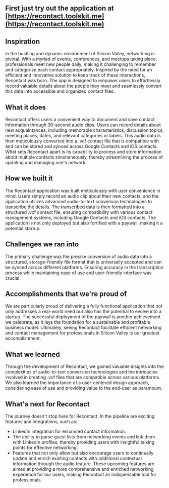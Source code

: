 ## First just try out the application at [https://recontact.toolskit.me](https://recontact.toolskit.me)


## Inspiration

In the bustling and dynamic environment of Silicon Valley, networking is pivotal. With a myriad of events, conferences, and meetups taking place, professionals meet new people daily, making it challenging to remember and categorize each contact appropriately. Inspired by the need for an efficient and innovative solution to keep track of these interactions, Recontact was born. The app is designed to empower users to effortlessly record valuable details about the people they meet and seamlessly convert this data into accessible and organized contact files.

## What it does

Recontact offers users a convenient way to document and save contact information through 30-second audio clips. Users can record details about new acquaintances, including memorable characteristics, discussion topics, meeting places, dates, and relevant categories or labels. This audio data is then meticulously converted into a .vcf contact file that is compatible with and can be stored and synced across Google Contacts and iOS contacts. What sets Recontact apart is its capability to process and store information about multiple contacts simultaneously, thereby streamlining the process of updating and managing one's network.

## How we built it

The Recontact application was built meticulously with user convenience in mind. Users simply record an audio clip about their new contacts, and the application utilizes advanced audio-to-text conversion technologies to transcribe the details. The transcribed data is then formatted into a structured .vcf contact file, ensuring compatibility with various contact management systems, including Google Contacts and iOS contacts. The application is not only deployed but also fortified with a paywall, making it a potential startup.

## Challenges we ran into

The primary challenge was the precise conversion of audio data into a structured, storage-friendly file format that is universally accepted and can be synced across different platforms. Ensuring accuracy in the transcription process while maintaining ease of use and user-friendly interface was crucial.

## Accomplishments that we're proud of

We are particularly proud of delivering a fully functional application that not only addresses a real-world need but also has the potential to evolve into a startup. The successful deployment of the paywall is another achievement we celebrate, as it lays the foundation for a sustainable and profitable business model. Ultimately, seeing Recontact facilitate efficient networking and contact management for professionals in Silicon Valley is our greatest accomplishment.

## What we learned

Through the development of Recontact, we gained valuable insights into the complexities of audio-to-text conversion technologies and the intricacies involved in creating .vcf files that are compatible across various platforms. We also learned the importance of a user-centered design approach, considering ease of use and providing value to the end-user as paramount.

## What's next for Recontact

The journey doesn't stop here for Recontact. In the pipeline are exciting features and integrations, such as:
- LinkedIn integration for enhanced contact information.
- The ability to parse guest lists from networking events and link them with LinkedIn profiles, thereby providing users with insightful talking points for effective networking.
- Features that not only allow but also encourage users to continually update and enrich existing contacts with additional contextual information through the audio feature.
These upcoming features are aimed at providing a more comprehensive and enriched networking experience for our users, making Recontact an indispensable tool for professionals.
